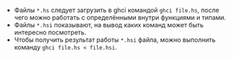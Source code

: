 * Файлы `*.hs` следует загрузить в ghci командой `ghci file.hs`, после чего можно работать с определёнными внутри функциями и типами.
* Файлы `*.hsi` показывают, на вывод каких команд может быть интересно посмотреть.
* Чтобы получить результат работы `*.hsi` файла, можно выполнить команду `ghci file.hs < file.hsi`.

